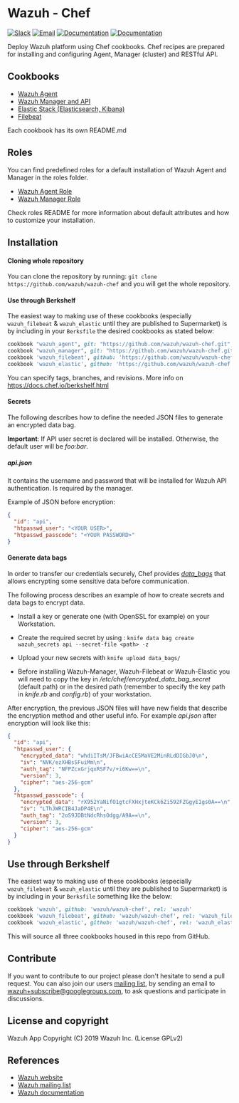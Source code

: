 # Wazuh - Chef 

[![Slack](https://img.shields.io/badge/slack-join-blue.svg)](https://goo.gl/forms/M2AoZC4b2R9A9Zy12)
[![Email](https://img.shields.io/badge/email-join-blue.svg)](https://groups.google.com/forum/#!forum/wazuh)
[![Documentation](https://img.shields.io/badge/docs-view-green.svg)](https://documentation.wazuh.com)
[![Documentation](https://img.shields.io/badge/web-view-green.svg)](https://wazuh.com)

Deploy Wazuh platform using Chef cookbooks. Chef recipes are prepared for installing and configuring Agent, Manager (cluster) and RESTful API.

## Cookbooks

* [Wazuh Agent ](https://github.com/wazuh/wazuh-chef/tree/master/wazuh_agent)
* [Wazuh Manager and API](https://github.com/wazuh/wazuh-chef/tree/master/wazuh_manager)
* [Elastic Stack (Elasticsearch, Kibana)](https://github.com/wazuh/wazuh-chef/tree/master/wazuh_elastic)
* [Filebeat](https://github.com/wazuh/wazuh-chef/tree/master/wazuh_filebeat)

Each cookbook has its own README.md

## Roles

You can find predefined roles for a default installation of Wazuh Agent and Manager in the roles folder.

- [Wazuh Agent Role](https://github.com/wazuh/wazuh-chef/tree/master/roles/wazuh_agent.json)
- [Wazuh Manager Role](https://github.com/wazuh/wazuh-chef/tree/master/roles/wazuh_agent.json)

Check roles README for more information about default attributes and how to customize your installation.

## Installation

#### Cloning whole repository

You can clone the repository by running:  ```git clone https://github.com/wazuh/wazuh-chef```  and you will get the whole repository.

#### Use through Berkshelf

The easiest way to making use of these cookbooks (especially `wazuh_filebeat` & `wazuh_elastic` until they are published to Supermarket) is by including in your `Berksfile` the desired cookbooks as stated below:

```ruby
cookbook "wazuh_agent", git: "https://github.com/wazuh/wazuh-chef.git",rel: 'cookbooks/wazuh_agent'
cookbook "wazuh_manager", git: "https://github.com/wazuh/wazuh-chef.git",rel: 'cookbooks/wazuh_manager'
cookbook 'wazuh_filebeat', github: 'https://github.com/wazuh/wazuh-chef.git', rel: 'cookbooks/wazuh_filebeat'
cookbook 'wazuh_elastic', github: 'https://github.com/wazuh/wazuh-chef.git', rel: 'cookbooks/wazuh_elastic'
```

You can specify tags, branches, and revisions. More info on https://docs.chef.io/berkshelf.html

#### Secrets

The following describes how to define the needed JSON files to generate an encrypted data bag.

**Important**: If API user secret is declared will be installed. Otherwise, the default user will be *foo:bar*. 

##### api.json

It contains the username and password that will be installed for Wazuh API authentication. Is required by the manager.

Example of JSON before encryption:

```json
{
  "id": "api",
  "htpasswd_user": "<YOUR USER>",
  "htpasswd_passcode": "<YOUR PASSWORD>"
}

```

#### Generate data bags

In order to transfer our credentials securely, Chef provides *[data_bags](https://docs.chef.io/data_bags.html)* that allows encrypting some sensitive data before communication.

The following process describes an example of how to create secrets and data bags to encrypt data.

* Install a key or generate one (with OpenSSL for example) on your Workstation.

* Create the required secret by using : ```knife data bag create wazuh_secrets api --secret-file <path> -z```

* Upload your new secrets with ```knife upload data_bags/```

* Before installing Wazuh-Manager, Wazuh-Filebeat or Wazuh-Elastic you will need to copy the key in */etc/chef/encrypted_data_bag_secret* (default path) or in the desired path (remember to specify the key path in *knife.rb* and *config.rb*) of your workstation.

  

After encryption, the previous JSON files will have new fields that describe the encryption method and other useful info. For example *api.json* after encryption will look like this:

```json
{
  "id": "api",
  "htpasswd_user": {
    "encrypted_data": "whdiITsM/JFBwiAcCE5MaVE2MinRLdDIGbJ0\n",
    "iv": "NVK/ezXHBsSFuiMm\n",
    "auth_tag": "NFPZcxGrjqxRSF7v/+i6Kw==\n",
    "version": 3,
    "cipher": "aes-256-gcm"
  },
  "htpasswd_passcode": {
    "encrypted_data": "rX952YaNifO1gtcFXHxjteKCk6Zi592FZGgyE1gs0A==\n",
    "iv": "LThJWRCIB4JaDP4E\n",
    "auth_tag": "2oS9JDBtNdcRhsOdgg/A9A==\n",
    "version": 3,
    "cipher": "aes-256-gcm"
  }
}
```



## Use through Berkshelf

The easiest way to making use of these cookbooks (especially `wazuh_filebeat` & `wazuh_elastic` until they are published to Supermarket) is by including in your `Berksfile` something like the below:

```ruby
cookbook 'wazuh', github: 'wazuh/wazuh-chef', rel: 'wazuh'
cookbook 'wazuh_filebeat', github: 'wazuh/wazuh-chef', rel: 'wazuh_filebeat'
cookbook 'wazuh_elastic', github: 'wazuh/wazuh-chef', rel: 'wazuh_elastic'
```

This will source all three cookbooks housed in this repo from GitHub.

## Contribute

If you want to contribute to our project please don't hesitate to send a pull request. You can also join our users [mailing list](https://groups.google.com/d/forum/wazuh), by sending an email to [wazuh+subscribe@googlegroups.com](mailto:wazuh+subscribe@googlegroups.com), to ask questions and participate in discussions.

## License and copyright

Wazuh App Copyright (C) 2019 Wazuh Inc. (License GPLv2)


## References

* [Wazuh website](http://wazuh.com)
* [Wazuh mailing list](https://groups.google.com/d/forum/wazuh)
* [Wazuh documentation](http://documentation.wazuh.com)